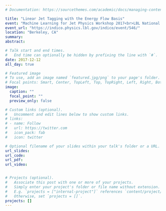 ```yaml
---
# Documentation: https://sourcethemes.com/academic/docs/managing-content/

title: "Linear Jet Tagging with the Energy Flow Basis"
event: "Machine Learning for Jet Physics Workshop 2017<br>LBL National Laboratory"
event_url: "https://indico.physics.lbl.gov/indico/event/546/"
location: "Berkeley, CA"
summary:
abstract:

# Talk start and end times.
#   End time can optionally be hidden by prefixing the line with `#`.
date: 2017-12-12
all_day: true

# Featured image
# To use, add an image named `featured.jpg/png` to your page's folder. 
# Focal points: Smart, Center, TopLeft, Top, TopRight, Left, Right, BottomLeft, Bottom, BottomRight.
image:
  caption: ""
  focal_point: ""
  preview_only: false

# Custom links (optional).
#   Uncomment and edit lines below to show custom links.
# links:
# - name: Follow
#   url: https://twitter.com
#   icon_pack: fab
#   icon: twitter

# Optional filename of your slides within your talk's folder or a URL.
url_slides:
url_code:
url_pdf:
url_video:


# Projects (optional).
#   Associate this post with one or more of your projects.
#   Simply enter your project's folder or file name without extension.
#   E.g. `projects = ["internal-project"]` references `content/project/deep-learning/index.md`.
#   Otherwise, set `projects = []`.
projects: []
---
```

